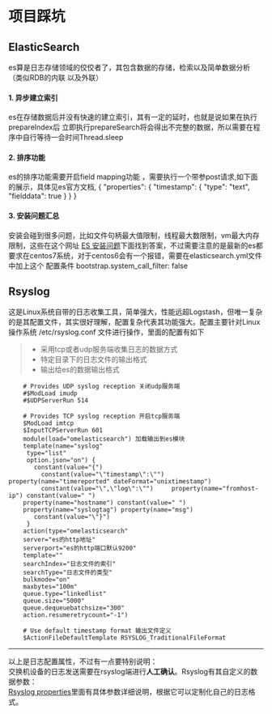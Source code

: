 # 项目踩坑
## ElasticSearch
es算是日志存储领域的佼佼者了，其包含数据的存储，检索以及简单数据分析（类似RDB的内联
以及外联）  
#### 1. 异步建立索引  
es在存储数据后并没有快速的建立索引，其有一定的延时，也就是说如果在执行prepareIndex后
立即执行prepareSearch将会得出不完整的数据，所以需要在程序中自行等待一会时间Thread.sleep
#### 2. 排序功能  
es的排序功能需要开启field mapping功能 ，需要执行一个带参post请求,如下面的展示，具体见es官方文档,
        {
          "properties": {
            "timestamp": {
              "type":     "text",
              "fielddata": true
            }
          }
        }
#### 3. 安装问题汇总  
安装会碰到很多问题，比如文件句柄最大值限制，线程最大数限制，vm最大内存限制，这些在这个网址
[ES 安装问题](http://www.jianshu.com/p/4c6f9361565b)下面找到答案，不过需要注意的是最新的es都要求在centos7系统，对于centos6会有一个报错，需要在elasticsearch.yml文件中加上这个
配置条件
        bootstrap.system_call_filter: false

## Rsyslog
这是Linux系统自带的日志收集工具，简单强大，性能远超Logstash，但唯一复杂的是其配置文件，其实很好理解，配置复杂代表其功能强大。配置主要针对Linux操作系统
        /etc/rsyslog.conf
文件进行操作，里面的配置有如下
> * 采用tcp或者udp服务端收集日志的数据方式  
> * 特定目录下的日志文件的输出格式  
> * 输出给es的数据输出格式  

        # Provides UDP syslog reception 关闭udp服务端
        #$ModLoad imudp
        #$UDPServerRun 514

        # Provides TCP syslog reception 开启tcp服务端
        $ModLoad imtcp
        $InputTCPServerRun 601
        module(load="omelasticsearch") 加载输出到es模块
        template(name="syslog"
         type="list"
         option.json="on") {
           constant(value="{")
             constant(value="\"timestamp\":\"")      property(name="timereported" dateFormat="unixtimestamp")
             constant(value="\",\"log\":\"")     property(name="fromhost-ip") constant(value=" ")
        property(name="hostname") constant(value=" ")
        property(name="syslogtag") property(name="msg")
           constant(value="\"}")
         }
        action(type="omelasticsearch"
        server="es的http地址"
        serverport="es的http端口默认9200"
        template=""
        searchIndex="日志文件的索引"
        searchType="日志文件的类型"
        bulkmode="on"
        maxbytes="100m"
        queue.type="linkedlist"
        queue.size="5000"
        queue.dequeuebatchsize="300"
        action.resumeretrycount="-1")

        # Use default timestamp format 输出文件定义
        $ActionFileDefaultTemplate RSYSLOG_TraditionalFileFormat

---------------------------------------
以上是日志配置属性，不过有一点要特别说明：  
交换机设备的日志发送需要在rsyslog端进行**人工确认**。Rsyslog有其自定义的数据参数：  
[Rsyslog properties](http://www.rsyslog.com/doc/v8-stable/configuration/properties.html)里面有具体参数详细说明，根据它可以定制化自己的日志格式。  
